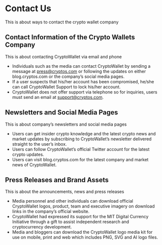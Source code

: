 # Contact Us

This is about ways to contact the crypto wallet company

## Contact Information of the Crypto Wallets Company

This is about contacting CryptoWallet via email and phone

- Individuals such as the media can contact CryptoWallet by sending a message at press@cryptos.com or following the updates on either blog.cryptos.com or the company’s social media pages.
- If a user suspects that his/her account has been compromised, he/she can call CryptoWallet Support to lock his/her account.
- CryptoWallet does not offer support via telephone so for inquiries, users must send an email at support@cryptos.com.

## Newsletters and Social Media Pages

This is about company’s newsletters and social media pages

- Users can get insider crypto knowledge and the latest crypto news and market updates by subscribing to CryptoWallet’s newsletter delivered straight to the user’s inbox.
- Users can follow CryptoWallet’s official Twitter account for the latest crypto updates.
- Users can visit blog.cryptos.com for the latest company and market news of CryptoWallet.

## Press Releases and Brand Assets

This is about the announcements, news and press releases

- Media personnel and other individuals can download official CryptoWallet logos, product, team and executive imagery on download links in the company’s official website.
- CryptoWallet had expressed its support for the MIT Digital Currency Initiative through a gift to assist independent research and cryptocurrency development.
- Media and bloggers can download the CryptoWallet logo media kit for use on mobile, print and web which includes PNG, SVG and AI logo files.
